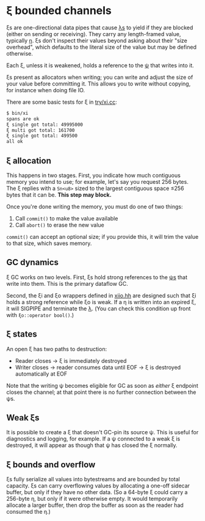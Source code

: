 # ξ bounded channels
ξs are one-directional data pipes that cause [λs](lambda.md) to yield if they are blocked (either on sending or receiving). They carry any length-framed value, typically [η](eta.md). ξs don't inspect their values beyond asking about their "size overhead", which defaults to the literal size of the value but may be defined otherwise.

Each ξ, unless it is weakened, holds a reference to the [ψ](psi.md) that writes into it.

ξs present as allocators when writing; you can write and adjust the size of your value before committing it. This allows you to write without copying, for instance when doing file IO.

There are some basic tests for ξ in [try/xi.cc](../try/xi.cc):

```bash
$ bin/xi
spans are ok
ξ single got total: 49995000
ξ multi got total: 161700
ξ single got total: 499500
all ok
```


## ξ allocation
This happens in two stages. First, you indicate how much contiguous memory you intend to use; for example, let's say you request 256 bytes. The ξ replies with a `Sn<u8>` sized to the largest contiguous space ≤256 bytes that it can be. **This step may block.**

Once you're done writing the memory, you must do one of two things:

1. Call `commit()` to make the value available
2. Call `abort()` to erase the new value

`commit()` can accept an optional size; if you provide this, it will trim the value to that size, which saves memory.


## GC dynamics
ξ GC works on two levels. First, ξs hold strong references to the [ψs](psi.md) that write into them. This is the primary dataflow GC.

Second, the ξi and ξo wrappers defined in [xiio.hh](../tau/xiio.hh) are designed such that ξi holds a strong reference while ξo is weak. If a η is written into an expired ξ, it will SIGPIPE and terminate the [λ](lambda.hh). (You can check this condition up front with `ξo::operator bool()`.)


## ξ states
An open ξ has two paths to destruction:

+ Reader closes → ξ is immediately destroyed
+ Writer closes → reader consumes data until EOF → ξ is destroyed automatically at EOF

Note that the writing ψ becomes eligible for GC as soon as _either_ ξ endpoint closes the channel; at that point there is no further connection between the ψs.


## Weak ξs
It is possible to create a ξ that doesn't GC-pin its source ψ. This is useful for diagnostics and logging, for example. If a ψ connected to a weak ξ is destroyed, it will appear as though that ψ has closed the ξ normally.


## ξ bounds and overflow
ξs fully serialize all values into bytestreams and are bounded by total capacity. ξs can carry overflowing values by allocating a one-off sidecar buffer, but only if they have no other data. (So a 64-byte ξ could carry a 256-byte η, but only if it were otherwise empty. It would temporarily allocate a larger buffer, then drop the buffer as soon as the reader had consumed the η.)
